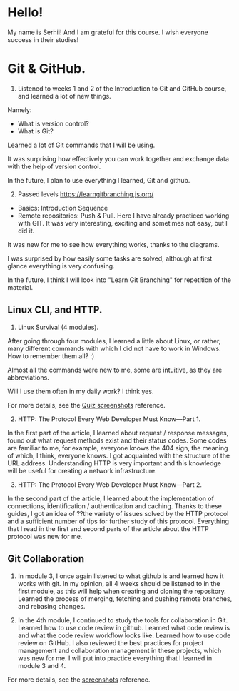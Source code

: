 # Hello! 
My name is Serhii!
And I am grateful for this course. I wish everyone success in their studies!

# Git & GitHub.
1. Listened to weeks 1 and 2 of the Introduction to Git and GitHub course, and
learned a lot of new things.

Namely:
- What is version control?
- What is Git?

Learned a lot of Git commands that I will be using.

It was surprising how effectively you can work together and exchange data with the help of version control.

In the future, I plan to use everything I learned, Git and github.

2. Passed levels https://learngitbranching.js.org/
  - Basics: Introduction Sequence
  - Remote repositories: Push & Pull.
Here I have already practiced working with GIT. It was very interesting, exciting and sometimes not easy, but I did it.

It was new for me to see how everything works, thanks to the diagrams.

I was surprised by how easily some tasks are solved, although at first glance everything is very confusing.

In the future, I think I will look into "Learn Git Branching" for repetition of the material.

## Linux CLI, and HTTP.

1. Linux Survival (4 modules).

After going through four modules, I learned a little about Linux, or rather, many different commands with which I did not have to work in Windows. How to remember them all? :)

Almost all the commands were new to me, some are intuitive, as they are abbreviations.

Will I use them often in my daily work? I think yes.

For more details, see the [Quiz screenshots](https://github.com/SerhiiTereshchenko85/kottans-frontend/tree/main/task_linux_cli) reference.

2. HTTP: The Protocol Every Web Developer Must Know—Part 1.

In the first part of the article, I learned about request / response messages, found out what request methods exist and their status codes. Some codes are familiar to me, for example, everyone knows the 404 sign, the meaning of which, I think, everyone knows. I got acquainted with the structure of the URL address.
Understanding HTTP is very important and this knowledge will be useful for creating a network infrastructure.

3. HTTP: The Protocol Every Web Developer Must Know—Part 2.

In the second part of the article, I learned about the implementation of connections, identification / authentication and caching. Thanks to these guides, I got an idea of ??the variety of issues solved by the HTTP protocol and a sufficient number of tips for further study of this protocol.
Everything that I read in the first and second parts of the article about the HTTP protocol was new for me.

## Git Collaboration

1. In module 3, I once again listened to what github is and learned how it works with git.
In my opinion, all 4 weeks should be listened to in the first module, as this will help when creating and cloning the repository.
Learned the process of merging, fetching and pushing remote branches, and rebasing changes.

2. In the 4th module, I continued to study the tools for collaboration in Git. Learned how to use code review in github. Learned what code review is and what the code review workflow looks like. Learned how to use code review on GitHub. I also reviewed the best practices for project management and collaboration management in these projects, which was new for me.
I will put into practice everything that I learned in module 3 and 4.

For more details, see the [screenshots](https://github.com/SerhiiTereshchenko85/kottans-frontend/tree/main/task_git_collaboration) reference.